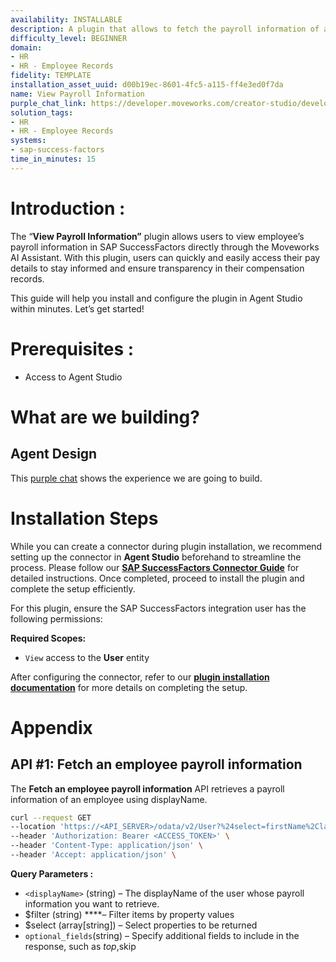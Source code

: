 ```yaml
---
availability: INSTALLABLE
description: A plugin that allows to fetch the payroll information of an employee.
difficulty_level: BEGINNER
domain:
- HR
- HR - Employee Records
fidelity: TEMPLATE
installation_asset_uuid: d00b19ec-8601-4fc5-a115-ff4e3ed0f7da
name: View Payroll Information
purple_chat_link: https://developer.moveworks.com/creator-studio/developer-tools/purple-chat?conversation=%7B%22startTimestamp%22%3A%2211%3A43%2BAM%22%2C%22messages%22%3A%5B%7B%22parts%22%3A%5B%7B%22richText%22%3A%22Hey+Copilot%2C+can+you+help+me+view+payroll+information+for+an+employee%3F%22%7D%5D%2C%22role%22%3A%22user%22%7D%2C%7B%22parts%22%3A%5B%7B%22richText%22%3A%22%3Cp%3EI%27d+be+happy+to+assist+you.+Let+me+first+check+if+you+have+the+necessary+permissions+to+view+payroll+information.%3C%2Fp%3E%22%7D%2C%7B%22reasoningSteps%22%3A%5B%7B%22richText%22%3A%22Checking+user+role...%22%2C%22status%22%3A%22pending%22%7D%5D%7D%5D%2C%22role%22%3A%22assistant%22%7D%2C%7B%22parts%22%3A%5B%7B%22richText%22%3A%22Great%21+You+have+the+appropriate+permissions.+Please+provide+the+employee%27s+name+or+ID+whose+payroll+information+you+wish+to+view.%22%7D%5D%2C%22role%22%3A%22assistant%22%7D%2C%7B%22parts%22%3A%5B%7B%22richText%22%3A%22I%27d+like+to+view+the+payroll+information+for+John+Doe.%22%7D%5D%2C%22role%22%3A%22user%22%7D%2C%7B%22parts%22%3A%5B%7B%22richText%22%3A%22Fetching+payroll+information+for+John+Doe.+One+moment%2C+please.%22%7D%2C%7B%22reasoningSteps%22%3A%5B%7B%22richText%22%3A%22Retrieving+payroll+information...%22%2C%22status%22%3A%22pending%22%7D%5D%7D%5D%2C%22role%22%3A%22assistant%22%7D%2C%7B%22parts%22%3A%5B%7B%22richText%22%3A%22Here+is+the+payroll+information+for+John+Doe%3A%22%7D%2C%7B%22apiBlock%22%3A%7B%22code%22%3A%22%7B%5Cn%5C%22Employee+Name%5C%22%3A+%5C%22John+Doe%5C%22%2C%5Cn%5C%22Employee+ID%5C%22%3A+%5C%2212345%5C%22%2C%5Cn%5C%22Position%5C%22%3A+%5C%22Senior+Developer%5C%22%2C%5Cn%5C%22Department%5C%22%3A+%5C%22Information+Technology%5C%22%2C%5Cn%5C%22Base+Salary%5C%22%3A+%5C%22%2490%2C000+per+annum%5C%22%2C%5Cn%5C%22Pay+Frequency%5C%22%3A+%5C%22Bi-weekly%5C%22%2C%5Cn%5C%22Last+Payment+Date%5C%22%3A+%5C%22October+15%2C+2023%5C%22%2C%5Cn%5C%22Last+Payment+Amount%5C%22%3A+%5C%22%243%2C461.53%5C%22%5Cn%7D%22%2C%22caption%22%3A%22Payroll+Information%22%2C%22connectorName%22%3A%22sap-success-factors%22%2C%22title%22%3A%22Payroll%22%7D%7D%2C%7B%22richText%22%3A%22Would+you+like+more+information+or+details+on+another+employee%3F%22%7D%5D%2C%22role%22%3A%22assistant%22%7D%5D%7D
solution_tags:
- HR
- HR - Employee Records
systems:
- sap-success-factors
time_in_minutes: 15
---
```


# **Introduction :**

The “**View Payroll Information”** plugin allows users to view employee’s payroll information in SAP SuccessFactors directly through the Moveworks AI Assistant. With this plugin, users can quickly and easily access their pay details to stay informed and ensure transparency in their compensation records.

This guide will help you install and configure the plugin in Agent Studio within minutes. Let’s get started!

# Prerequisites :

- Access to Agent Studio

# What are we building?

## **Agent Design**

This [purple chat](https://developer.moveworks.com/creator-studio/developer-tools/purple-chat?conversation=%7B%22startTimestamp%22%3A%2211%3A43%2BAM%22%2C%22messages%22%3A%5B%7B%22parts%22%3A%5B%7B%22richText%22%3A%22Hey+Copilot%2C+can+you+help+me+view+payroll+information+for+an+employee%3F%22%7D%5D%2C%22role%22%3A%22user%22%7D%2C%7B%22parts%22%3A%5B%7B%22richText%22%3A%22%3Cp%3EI%27d+be+happy+to+assist+you.+Let+me+first+check+if+you+have+the+necessary+permissions+to+view+payroll+information.%3C%2Fp%3E%22%7D%2C%7B%22reasoningSteps%22%3A%5B%7B%22richText%22%3A%22Checking+user+role...%22%2C%22status%22%3A%22pending%22%7D%5D%7D%5D%2C%22role%22%3A%22assistant%22%7D%2C%7B%22parts%22%3A%5B%7B%22richText%22%3A%22Great%21+You+have+the+appropriate+permissions.+Please+provide+the+employee%27s+name+or+ID+whose+payroll+information+you+wish+to+view.%22%7D%5D%2C%22role%22%3A%22assistant%22%7D%2C%7B%22parts%22%3A%5B%7B%22richText%22%3A%22I%27d+like+to+view+the+payroll+information+for+John+Doe.%22%7D%5D%2C%22role%22%3A%22user%22%7D%2C%7B%22parts%22%3A%5B%7B%22richText%22%3A%22Fetching+payroll+information+for+John+Doe.+One+moment%2C+please.%22%7D%2C%7B%22reasoningSteps%22%3A%5B%7B%22richText%22%3A%22Retrieving+payroll+information...%22%2C%22status%22%3A%22pending%22%7D%5D%7D%5D%2C%22role%22%3A%22assistant%22%7D%2C%7B%22parts%22%3A%5B%7B%22richText%22%3A%22Here+is+the+payroll+information+for+John+Doe%3A%22%7D%2C%7B%22apiBlock%22%3A%7B%22code%22%3A%22%7B%5Cn%5C%22Employee+Name%5C%22%3A+%5C%22John+Doe%5C%22%2C%5Cn%5C%22Employee+ID%5C%22%3A+%5C%2212345%5C%22%2C%5Cn%5C%22Position%5C%22%3A+%5C%22Senior+Developer%5C%22%2C%5Cn%5C%22Department%5C%22%3A+%5C%22Information+Technology%5C%22%2C%5Cn%5C%22Base+Salary%5C%22%3A+%5C%22%2490%2C000+per+annum%5C%22%2C%5Cn%5C%22Pay+Frequency%5C%22%3A+%5C%22Bi-weekly%5C%22%2C%5Cn%5C%22Last+Payment+Date%5C%22%3A+%5C%22October+15%2C+2023%5C%22%2C%5Cn%5C%22Last+Payment+Amount%5C%22%3A+%5C%22%243%2C461.53%5C%22%5Cn%7D%22%2C%22caption%22%3A%22Payroll+Information%22%2C%22connectorName%22%3A%22sap-success-factors%22%2C%22title%22%3A%22Payroll%22%7D%7D%2C%7B%22richText%22%3A%22Would+you+like+more+information+or+details+on+another+employee%3F%22%7D%5D%2C%22role%22%3A%22assistant%22%7D%5D%7D) shows the experience we are going to build.

# **Installation Steps**

While you can create a connector during plugin installation, we recommend setting up the connector in **Agent Studio** beforehand to streamline the process. Please follow our [**SAP SuccessFactors Connector Guide**](https://developer.moveworks.com/marketplace/package/?id=sap-success-factors&hist=home%2Cbrws#how-to-implement) for detailed instructions. Once completed, proceed to install the plugin and complete the setup efficiently.

For this plugin, ensure the SAP SuccessFactors integration user has the following permissions:

**Required Scopes:**

- `View` access to the **User** entity

After configuring the connector, refer to our [**plugin installation documentation**](https://help.moveworks.com/docs/ai-agent-marketplace-installation) for more details on completing the setup.

# **Appendix**

## API #1: **Fetch an employee payroll information**

The **Fetch an employee payroll information** API retrieves a payroll information of an employee using displayName.

```bash
curl --request GET
--location 'https://<API_SERVER>/odata/v2/User?%24select=firstName%2ClastName%2CdisplayName%2CempId%2CjobTitle%2CjobLevel%2Cdepartment%2Csalary%2CcompensationSalaryRateType%2Cstatus&%24filter=displayName%20eq%20<displayName>' \
--header 'Authorization: Bearer <ACCESS_TOKEN>' \
--header 'Content-Type: application/json' \
--header 'Accept: application/json' \
```

**Query Parameters :**

- `<displayName>` (string) – The displayName of the user whose payroll information you want to retrieve.
- $filter (string) ****– Filter items by property values
- $select (array[string]) – Select properties to be returned
- `optional_fields`(string) – Specify additional fields to include in the response, such as $top,$skip